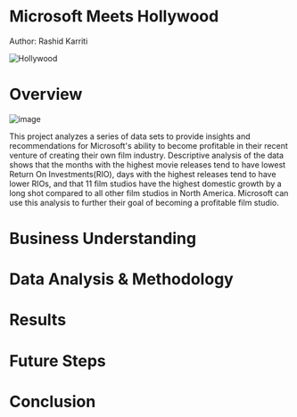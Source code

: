 # Microsoft Meets Hollywood
Author: Rashid Karriti


![Hollywood](https://user-images.githubusercontent.com/82670256/127788160-ce14e179-ddcb-468e-9ec2-128ff1d60966.gif)
# Overview
![image](https://user-images.githubusercontent.com/82670256/128436866-2d223aec-3724-4f1b-8bd3-c692cb9b8503.png)

This project analyzes a series of data sets to provide insights and recommendations for Microsoft's ability to become profitable in their recent venture of creating their own film industry. Descriptive analysis of the data shows that the months with the highest movie releases tend to have lowest Return On Investments(RIO), days with the highest releases tend to have lower RIOs, and that 11 film studios have the highest domestic growth by a long shot compared to all other film studios in North America. Microsoft can use this analysis to further their goal of becoming a profitable film studio. 

# Business Understanding
# Data Analysis & Methodology
# Results
# Future Steps 
# Conclusion 
